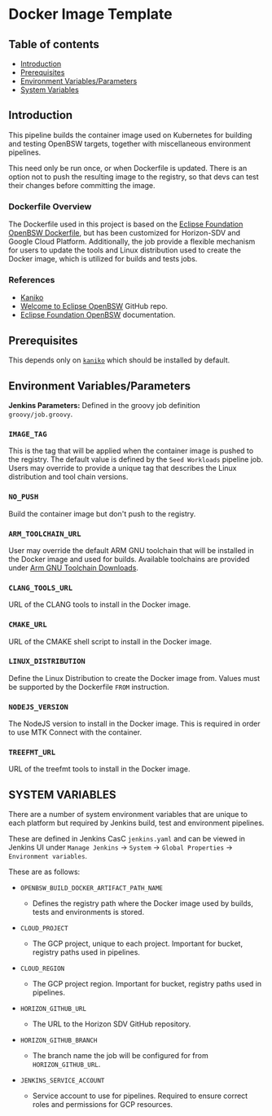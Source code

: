 # Docker Image Template

## Table of contents
- [Introduction](#introduction)
- [Prerequisites](#prerequisites)
- [Environment Variables/Parameters](#environment-variables)
- [System Variables](#system-variables)

## Introduction <a name="introduction"></a>

This pipeline builds the container image used on Kubernetes for building and testing OpenBSW targets, together with miscellaneous environment pipelines.

This need only be run once, or when Dockerfile is updated. There is an option not to push the resulting image to the registry, so that devs can test their changes before committing the image.

### Dockerfile Overview

The Dockerfile used in this project is based on the [Eclipse Foundation OpenBSW Dockerfile](https://github.com/eclipse-openbsw/openbsw/blob/main/docker/Dockerfile.dev), but has been customized for Horizon-SDV and Google Cloud Platform. Additionally, the job provide a flexible mechanism for users to update the tools and Linux distribution used to create the Docker image, which is utilized for builds and tests jobs.

### References
- [Kaniko](https://github.com/GoogleContainerTools/kaniko)
- [Welcome to Eclipse OpenBSW](https://eclipse-openbsw.github.io/openbsw/sphinx_docs/doc/index.html) GitHub repo.
- [Eclipse Foundation OpenBSW](https://github.com/eclipse-openbsw/openbsw) documentation.

## Prerequisites<a name="prerequisites"></a>

This depends only on [`kaniko`](https://github.com/GoogleContainerTools/kaniko) which should be installed by default.

## Environment Variables/Parameters <a name="environment-variables"></a>

**Jenkins Parameters:** Defined in the groovy job definition `groovy/job.groovy`.

### `IMAGE_TAG`

This is the tag that will be applied when the container image is pushed to the registry. The default value is defined by
the `Seed Workloads` pipeline job. Users may override to provide a unique tag that describes the Linux distribution and
tool chain versions.

### `NO_PUSH`

Build the container image but don't push to the registry.

### `ARM_TOOLCHAIN_URL`

User may override the default ARM GNU toolchain that will be installed in the Docker image and used for builds. Available toolchains are provided under [Arm GNU Toolchain Downloads](https://developer.arm.com/downloads/-/arm-gnu-toolchain-downloads).

### `CLANG_TOOLS_URL`

URL of the CLANG tools to install in the Docker image.

### `CMAKE_URL`

URL of the CMAKE shell script to install in the Docker image.

### `LINUX_DISTRIBUTION`

Define the Linux Distribution to create the Docker image from. Values must be supported by the Dockerfile `FROM` instruction.

### `NODEJS_VERSION`

The NodeJS version to install in the Docker image. This is required in order to use MTK Connect with the container.

### `TREEFMT_URL`

URL of the treefmt tools to install in the Docker image.

## SYSTEM VARIABLES <a name="system-variables"></a>

There are a number of system environment variables that are unique to each platform but required by Jenkins build, test and environment pipelines.

These are defined in Jenkins CasC `jenkins.yaml` and can be viewed in Jenkins UI under `Manage Jenkins` -> `System` -> `Global Properties` -> `Environment variables`.

These are as follows:

-   `OPENBSW_BUILD_DOCKER_ARTIFACT_PATH_NAME`
    - Defines the registry path where the Docker image used by builds, tests and environments is stored.

-   `CLOUD_PROJECT`
    - The GCP project, unique to each project. Important for bucket, registry paths used in pipelines.

-   `CLOUD_REGION`
    - The GCP project region. Important for bucket, registry paths used in pipelines.

-   `HORIZON_GITHUB_URL`
    - The URL to the Horizon SDV GitHub repository.

-   `HORIZON_GITHUB_BRANCH`
    - The branch name the job will be configured for from `HORIZON_GITHUB_URL`.

-   `JENKINS_SERVICE_ACCOUNT`
    - Service account to use for pipelines. Required to ensure correct roles and permissions for GCP resources.
